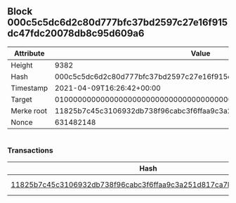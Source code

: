 ## Block 000c5c5dc6d2c80d777bfc37bd2597c27e16f915dc47fdc20078db8c95d609a6

Attribute | Value
--- | ---
Height | 9382
Hash | 000c5c5dc6d2c80d777bfc37bd2597c27e16f915dc47fdc20078db8c95d609a6
Timestamp | 2021-04-09T16:26:42+00:00
Target | 0100000000000000000000000000000000000000000000000000000000000000
Merke root | 11825b7c45c3106932db738f96cabc3f6ffaa9c3a251d817ca7b1127280a0d62
Nonce | 631482148

```

```

### Transactions

Hash | Amount
--- | ---
[11825b7c45c3106932db738f96cabc3f6ffaa9c3a251d817ca7b1127280a0d62](11825b7c45c3106932db738f96cabc3f6ffaa9c3a251d817ca7b1127280a0d62.md) | 10.00000000 SKEPTI 
